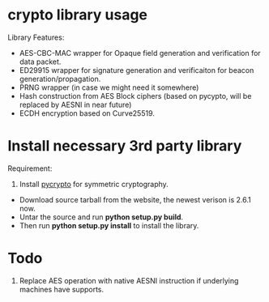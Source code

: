 crypto library usage
=====

Library Features:

- AES-CBC-MAC wrapper for Opaque field generation and verification for data packet.
- ED29915 wrapper for signature generation and verificaiton for beacon generation/propagation.
- PRNG wrapper (in case we might need it somewhere)
- Hash construction from AES Block ciphers (based on pycypto, will be replaced by AESNI in near future)
- ECDH encryption based on Curve25519.

Install necessary 3rd party library
========

Requirement:

1. Install [pycrypto](https://pypi.python.org/pypi/pycrypto) for symmetric cryptography.
- Download source tarball from the website, the newest verison is 2.6.1 now.
- Untar the source and run **python setup.py build**.
- Then run **python setup.py install** to install the library.


Todo
========
1. Replace AES operation with native AESNI instruction if underlying machines have supports.
